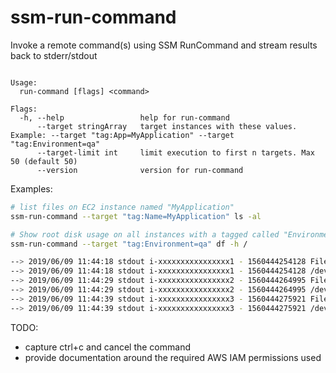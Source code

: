 ssm-run-command
===============

Invoke a remote command(s) using SSM RunCommand and stream results back to stderr/stdout

```

Usage:
  run-command [flags] <command>

Flags:
  -h, --help                 help for run-command
      --target stringArray   target instances with these values. Example: --target "tag:App=MyApplication" --target "tag:Environment=qa"
      --target-limit int     limit execution to first n targets. Max 50 (default 50)
      --version              version for run-command
```

Examples:

```bash
# list files on EC2 instance named "MyApplication"
ssm-run-command --target "tag:Name=MyApplication" ls -al
```

```bash
# Show root disk usage on all instances with a tagged called "Environment" set to "qa"
ssm-run-command --target "tag:Environment=qa" df -h /

--> 2019/06/09 11:44:18 stdout i-xxxxxxxxxxxxxxxx1 - 1560444254128 Filesystem      Size  Used Avail Use% Mounted on
--> 2019/06/09 11:44:18 stdout i-xxxxxxxxxxxxxxxx1 - 1560444254128 /dev/xvda1       32G  6.2G   26G  20% /
--> 2019/06/09 11:44:29 stdout i-xxxxxxxxxxxxxxxx2 - 1560444264995 Filesystem      Size  Used Avail Use% Mounted on
--> 2019/06/09 11:44:29 stdout i-xxxxxxxxxxxxxxxx2 - 1560444264995 /dev/xvda1       32G  9.9G   23G  31% /
--> 2019/06/09 11:44:39 stdout i-xxxxxxxxxxxxxxxx3 - 1560444275921 Filesystem      Size  Used Avail Use% Mounted on
--> 2019/06/09 11:44:39 stdout i-xxxxxxxxxxxxxxxx3 - 1560444275921 /dev/xvda1      246G   57G  177G  25% /
```

TODO:

- capture ctrl+c and cancel the command
- provide documentation around the required AWS IAM permissions used
